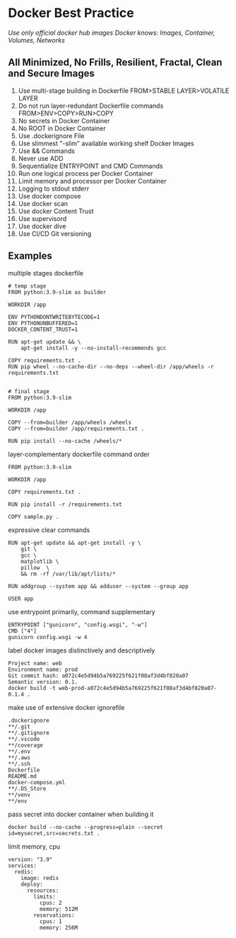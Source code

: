# Docker Best Practice

_Use only official docker hub images_
_Docker knows: Images, Container, Volumes, Networks_

## All Minimized, No Frills, Resilient, Fractal, Clean and Secure Images
1. Use multi-stage building in Dockerfile FROM>STABLE LAYER>VOLATILE LAYER
2. Do not run layer-redundant Dockerfile commands FROM>ENV>COPY>RUN>COPY
2. No secrets in Docker Container
3. No ROOT in Docker Container
4. Use .dockerignore File
5. Use slimmest "-slim" available working shelf Docker Images
6. Use && Commands
7. Never use ADD
8. Sequentialize ENTRYPOINT and CMD Commands
8. Run one logical process per Docker Container
9. Limit memory and processor per Docker Container
10. Logging to stdout stderr
11. Use docker compose
12. Use docker scan
13. Use docker Content Trust
14. Use supervisord
15. Use docker dive
16. Use CI/CD Git versioning

## Examples
multiple stages dockerfile
```
# temp stage
FROM python:3.9-slim as builder

WORKDIR /app

ENV PYTHONDONTWRITEBYTECODE=1
ENV PYTHONUNBUFFERED=1
DOCKER_CONTENT_TRUST=1

RUN apt-get update && \
    apt-get install -y --no-install-recommends gcc

COPY requirements.txt .
RUN pip wheel --no-cache-dir --no-deps --wheel-dir /app/wheels -r requirements.txt


# final stage
FROM python:3.9-slim

WORKDIR /app

COPY --from=builder /app/wheels /wheels
COPY --from=builder /app/requirements.txt .

RUN pip install --no-cache /wheels/*
```
layer-complementary dockerfile command order
```
FROM python:3.9-slim

WORKDIR /app

COPY requirements.txt .

RUN pip install -r /requirements.txt

COPY sample.py .
```
expressive clear commands
```
RUN apt-get update && apt-get install -y \
    git \
    gcc \
    matplotlib \
    pillow  \
    && rm -rf /var/lib/apt/lists/*
```
```
RUN addgroup --system app && adduser --system --group app

USER app
```
use entrypoint primarily, command supplementary
```
ENTRYPOINT ["gunicorn", "config.wsgi", "-w"]
CMD ["4"]
gunicorn config.wsgi -w 4
```
label docker images distinctively and descriptively
```
Project name: web
Environment name: prod
Git commit hash: a072c4e5d94b5a769225f621f08af3d4bf820a07
Semantic version: 0.1.
docker build -t web-prod-a072c4e5d94b5a769225f621f08af3d4bf820a07-0.1.4 .
```
make use of extensive docker ignorefile
```
.dockerignore
**/.git
**/.gitignore
**/.vscode
**/coverage
**/.env
**/.aws
**/.ssh
Dockerfile
README.md
docker-compose.yml
**/.DS_Store
**/venv
**/env
```
pass secret into docker container when building it
```
docker build --no-cache --progress=plain --secret id=mysecret,src=secrets.txt .
```
limit memory, cpu
```
version: "3.9"
services:
  redis:
    image: redis
    deploy:
      resources:
        limits:
          cpus: 2
          memory: 512M
        reservations:
          cpus: 1
          memory: 256M
```
